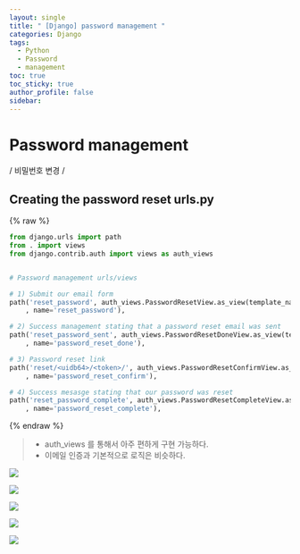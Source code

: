 ```yaml
---
layout: single
title: " [Django] password management "
categories: Django
tags:
  - Python
  - Password
  - management
toc: true
toc_sticky: true
author_profile: false
sidebar:
---
```

# Password management 

/ 비밀번호 변경 /

## Creating the password reset urls.py
{% raw %}
```python
from django.urls import path
from . import views
from django.contrib.auth import views as auth_views


# Password management urls/views

# 1) Submit our email form
path('reset_password', auth_views.PasswordResetView.as_view(template_name='account/password/password-reset.html')
	, name='reset_password'),

# 2) Success management stating that a password reset email was sent
path('reset_password_sent', auth_views.PasswordResetDoneView.as_view(template_name='account/password/password-reset-sent.html')
	, name='password_reset_done'),

# 3) Password reset link
path('reset/<uidb64>/<token>/', auth_views.PasswordResetConfirmView.as_view(template_name='account/password/password-reset-form.html')
	, name='password_reset_confirm'),

# 4) Success mesasge stating that our password was reset
path('reset_password_complete', auth_views.PasswordResetCompleteView.as_view(template_name='account/password/password-reset-complete.html')
	, name='password_reset_complete'),

```
{% endraw %}


>- auth_views 를 통해서 아주 편하게 구현 가능하다.
>- 이메일 인증과 기본적으로 로직은 비슷하다.


![](https://i.imgur.com/bezEReg.png)


![](https://i.imgur.com/rdLXzlu.png)




![](https://i.imgur.com/DKl2uik.png)


![](https://i.imgur.com/4wyQcjF.png)




![](https://i.imgur.com/Xz3eMwj.png)






